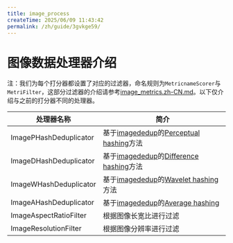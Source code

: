 ```yaml
---
title: image_process
createTime: 2025/06/09 11:43:42
permalink: /zh/guide/3gvkge59/
---
```



# 图像数据处理器介绍
注：我们为每个打分器都设置了对应的过滤器，命名规则为```MetricnameScorer```与```MetriFilter```，这部分过滤器的介绍请参考[image_metrics.zh-CN.md](./image_metrics.zh-CN.md)。以下仅介绍与之前的打分器不同的处理器。


|处理器名称|简介|
|---|---|
|ImagePHashDeduplicator|基于[imagededup](https://github.com/idealo/imagededup)的[Perceptual hashing](https://www.hackerfactor.com/blog/index.php?/archives/432-Looks-Like-It.html)方法|
|ImageDHashDeduplicator|基于[imagededup](https://github.com/idealo/imagededup)的[Difference hashing](https://www.hackerfactor.com/blog/index.php?/archives/529-Kind-of-Like-That.html)方法|
|ImageWHashDeduplicator|基于[imagededup](https://github.com/idealo/imagededup)的[Wavelet hashing](https://fullstackml.com/wavelet-image-hash-in-python-3504fdd282b5)方法|
|ImageAHashDeduplicator|基于[imagededup](https://github.com/idealo/imagededup)的[Average hashing](https://www.hackerfactor.com/blog/index.php?/archives/432-Looks-Like-It.html)|
|ImageAspectRatioFilter|根据图像长宽比进行过滤|
|ImageResolutionFilter|根据图像分辨率进行过滤|